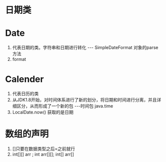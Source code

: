 # 日期类
# Date
1. 代表日期的类。字符串和日期进行转化 --- SimpleDateFormat 对象的parse方法
2. format

# Calender
1. 代表日历的类
2. 从JDK1.8开始，对时间体系进行了新的划分，将日期和时间进行分离，并且详细区分，从而形成了一个新的包 ---时间包 java.time
3. LocalDate.now() 获取的是日期

# 数组的声明
1. []只要在数据类型之后=之前就行
2. int[][] arr ; int arr[][]; int[] arr[]